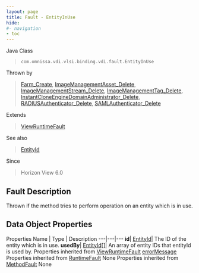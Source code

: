 ```yaml
---
layout: page
title: Fault - EntityInUse
hide:
#- navigation
- toc
---
```






Java Class
> `com.omnissa.vdi.vlsi.binding.vdi.fault.EntityInUse`

Thrown by
> [Farm_Create](vdi.resources.Farm.md#create), [ImageManagementAsset_Delete](vdi.utils.imagemanagement.ImageManagementAsset.md#delete), [ImageManagementStream_Delete](vdi.utils.imagemanagement.ImageManagementStream.md#delete), [ImageManagementTag_Delete](vdi.utils.imagemanagement.ImageManagementTag.md#delete), [InstantCloneEngineDomainAdministrator_Delete](vdi.utils.InstantCloneEngineDomainAdministrator.md#delete), [RADIUSAuthenticator_Delete](vdi.infrastructure.RADIUSAuthenticator.md#delete), [SAMLAuthenticator_Delete](vdi.infrastructure.SAMLAuthenticator.md#delete)

Extends
> [ViewRuntimeFault](vdi.fault.ViewRuntimeFault.md)

See also
> [EntityId](vdi.EntityId.md)

Since
> Horizon View 6.0


## Fault Description

Thrown if the method tries to perform operation on an entity which is in use.

## Data Object Properties
Properties
Name |  Type |  Description
---|---|---
**id**| [EntityId](vdi.EntityId.md)|  The ID of the entity which is in use.
**usedBy**| [EntityId[]](vdi.EntityId.md)|  An array of entity IDs that entityId is used by.
Properties inherited from [ViewRuntimeFault](vdi.fault.ViewRuntimeFault.md)
[errorMessage](vdi.fault.ViewRuntimeFault.md#errorMessage)
Properties inherited from [RuntimeFault](vmodl.RuntimeFault.md)
None
Properties inherited from [MethodFault](vmodl.MethodFault.md)
None


 
